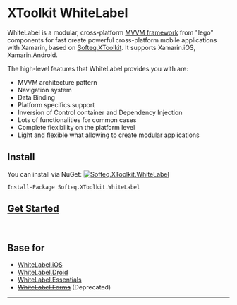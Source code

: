# XToolkit WhiteLabel

WhiteLabel is a modular, cross-platform [MVVM framework](whitelabel/mvvm.md) from "lego" components for fast create powerful cross-platform mobile applications with Xamarin, based on [Softeq.XToolkit](https://github.com/Softeq/XToolkit). It supports Xamarin.iOS, Xamarin.Android.

The high-level features that WhiteLabel provides you with are:

- MVVM architecture pattern
- Navigation system
- Data Binding
- Platform specifics support
- Inversion of Control container and Dependency Injection
- Lots of functionalities for common cases
- Complete flexibility on the platform level
- Light and flexible what allowing to create modular applications

## Install

You can install via NuGet: [![Softeq.XToolkit.WhiteLabel](https://buildstats.info/nuget/Softeq.XToolkit.WhiteLabel?includePreReleases=true)](https://www.nuget.org/packages/Softeq.XToolkit.WhiteLabel)

```text
Install-Package Softeq.XToolkit.WhiteLabel
```

## [Get Started](../getting-started.md)

&nbsp;


## Base for

- [WhiteLabel.iOS](whitelabel/ios.md)
- [WhiteLabel.Droid](whitelabel/droid.md)
- [WhiteLabel.Essentials](whitelabel/essentials.md)
- ~~[WhiteLabel.Forms](whitelabel/forms.md)~~ (Deprecated)

---
